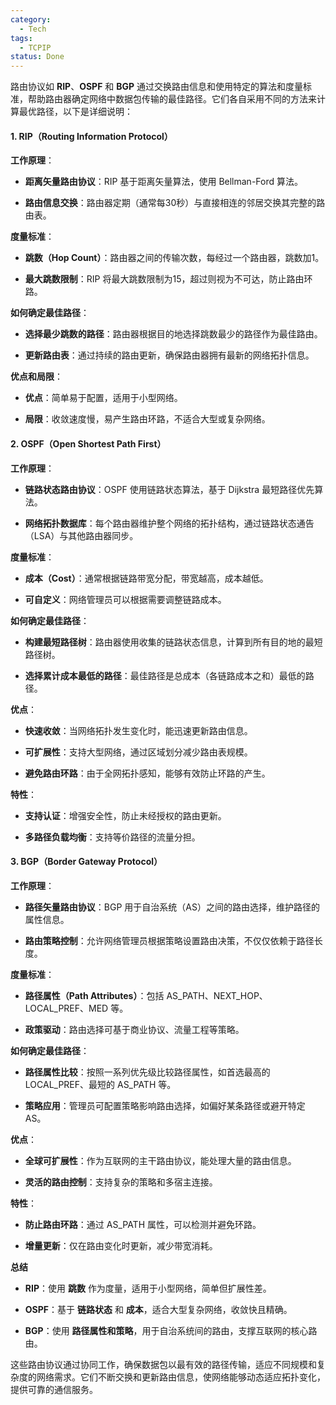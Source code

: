```yaml
---
category:
  - Tech
tags:
  - TCPIP
status: Done
---
```

路由协议如 **RIP**、**OSPF** 和 **BGP** 通过交换路由信息和使用特定的算法和度量标准，帮助路由器确定网络中数据包传输的最佳路径。它们各自采用不同的方法来计算最优路径，以下是详细说明：

#### **1. RIP（Routing Information Protocol）**

**工作原理**：

- **距离矢量路由协议**：RIP 基于距离矢量算法，使用 Bellman-Ford 算法。

- **路由信息交换**：路由器定期（通常每30秒）与直接相连的邻居交换其完整的路由表。

**度量标准**：

- **跳数（Hop Count）**：路由器之间的传输次数，每经过一个路由器，跳数加1。

- **最大跳数限制**：RIP 将最大跳数限制为15，超过则视为不可达，防止路由环路。

**如何确定最佳路径**：

- **选择最少跳数的路径**：路由器根据目的地选择跳数最少的路径作为最佳路由。

- **更新路由表**：通过持续的路由更新，确保路由器拥有最新的网络拓扑信息。

**优点和局限**：

-  **优点**：简单易于配置，适用于小型网络。

- **局限**：收敛速度慢，易产生路由环路，不适合大型或复杂网络。

#### **2. OSPF（Open Shortest Path First）**

**工作原理**：

- **链路状态路由协议**：OSPF 使用链路状态算法，基于 Dijkstra 最短路径优先算法。

- **网络拓扑数据库**：每个路由器维护整个网络的拓扑结构，通过链路状态通告（LSA）与其他路由器同步。

**度量标准**：

- **成本（Cost）**：通常根据链路带宽分配，带宽越高，成本越低。

- **可自定义**：网络管理员可以根据需要调整链路成本。

**如何确定最佳路径**：

- **构建最短路径树**：路由器使用收集的链路状态信息，计算到所有目的地的最短路径树。

- **选择累计成本最低的路径**：最佳路径是总成本（各链路成本之和）最低的路径。

**优点**：

- **快速收敛**：当网络拓扑发生变化时，能迅速更新路由信息。

- **可扩展性**：支持大型网络，通过区域划分减少路由表规模。

- **避免路由环路**：由于全网拓扑感知，能够有效防止环路的产生。

**特性**：

- **支持认证**：增强安全性，防止未经授权的路由更新。

- **多路径负载均衡**：支持等价路径的流量分担。

#### **3. BGP（Border Gateway Protocol）**

**工作原理**：

- **路径矢量路由协议**：BGP 用于自治系统（AS）之间的路由选择，维护路径的属性信息。

- **路由策略控制**：允许网络管理员根据策略设置路由决策，不仅仅依赖于路径长度。

**度量标准**：

- **路径属性（Path Attributes）**：包括 AS_PATH、NEXT_HOP、LOCAL_PREF、MED 等。

- **政策驱动**：路由选择可基于商业协议、流量工程等策略。

**如何确定最佳路径**：

- **路径属性比较**：按照一系列优先级比较路径属性，如首选最高的 LOCAL_PREF、最短的 AS_PATH 等。

- **策略应用**：管理员可配置策略影响路由选择，如偏好某条路径或避开特定 AS。

**优点**：

- **全球可扩展性**：作为互联网的主干路由协议，能处理大量的路由信息。

- **灵活的路由控制**：支持复杂的策略和多宿主连接。

**特性**：

- **防止路由环路**：通过 AS_PATH 属性，可以检测并避免环路。

-  **增量更新**：仅在路由变化时更新，减少带宽消耗。

**总结**

- **RIP**：使用 **跳数** 作为度量，适用于小型网络，简单但扩展性差。

- **OSPF**：基于 **链路状态** 和 **成本**，适合大型复杂网络，收敛快且精确。

- **BGP**：使用 **路径属性和策略**，用于自治系统间的路由，支撑互联网的核心路由。

这些路由协议通过协同工作，确保数据包以最有效的路径传输，适应不同规模和复杂度的网络需求。它们不断交换和更新路由信息，使网络能够动态适应拓扑变化，提供可靠的通信服务。